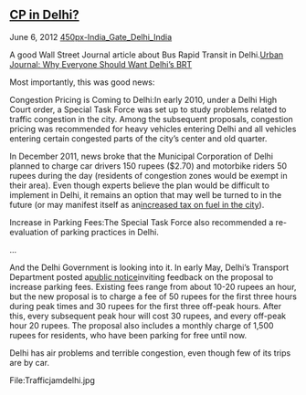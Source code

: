 ## [CP in Delhi?](/2012/06/06/cp-in-delhi/ "CP in Delhi?")

June 6, 2012
[450px-India_Gate_Delhi_India](http://priceroads.com/2012/06/06/cp-in-delhi/)

A good Wall Street Journal article about Bus Rapid Transit in Delhi.[Urban Journal: Why Everyone Should Want Delhi’s BRT](http://blogs.wsj.com/indiarealtime/2012/05/25/delhi-journal-the-big-bad-brt/tab/comments/)

Most importantly, this was good news:

Congestion Pricing is Coming to Delhi:In early 2010, under a Delhi High Court order, a Special Task Force was set up to study problems related to traffic congestion in the city. Among the subsequent proposals, congestion pricing was recommended for heavy vehicles entering Delhi and all vehicles entering certain congested parts of the city’s center and old quarter.

In December 2011, news broke that the Municipal Corporation of Delhi planned to charge car drivers 150 rupees ($2.70) and motorbike riders 50 rupees during the day (residents of congestion zones would be exempt in their area). Even though experts believe the plan would be difficult to implement in Delhi, it remains an option that may well be turned to in the future (or may manifest itself as an[increased tax on fuel in the city](http://www.guardian.co.uk/world/2011/dec/08/delhi-congestion-charge-ease-gridlock)).

Increase in Parking Fees:The Special Task Force also recommended a re-evaluation of parking practices in Delhi.

…

And the Delhi Government is looking into it. In early May, Delhi’s Transport Department posted a[public notice](http://www.delhi.gov.in/wps/wcm/connect/c738d2804b2d39908224cf53a18bfeba/STF+PUBLIC+NOTICE.pdf?MOD=AJPERES&lmod=-568701045)inviting feedback on the proposal to increase parking fees. Existing fees range from about 10-20 rupees an hour, but the new proposal is to charge a fee of 50 rupees for the first three hours during peak times and 30 rupees for the first three off-peak hours. After this, every subsequent peak hour will cost 30 rupees, and every off-peak hour 20 rupees. The proposal also includes a monthly charge of 1,500 rupees for residents, who have been parking for free until now.

Delhi has air problems and terrible congestion, even though few of its trips are by car.

File:Trafficjamdelhi.jpg

					            